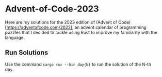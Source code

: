 # Advent-of-Code-2023
Here are my solutions for the 2023 edition of (Advent of Code)[https://adventofcode.com/2023], an advent calendar of programming puzzles that I decided to tackle using Rust to improve my familiarity with the language.

## Run Solutions
Use the command `cargo run --bin day{N}` to run the solution of the N-th day.
